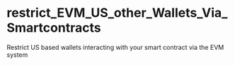 # restrict_EVM_US_other_Wallets_Via_Smartcontracts
Restrict US based wallets interacting with your smart contract via the EVM system
